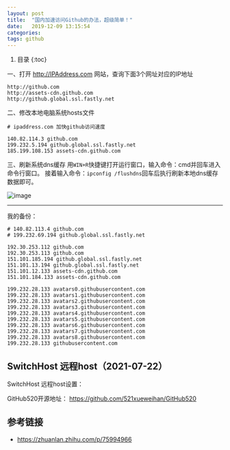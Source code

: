 ```yaml
---
layout: post
title:  "国内加速访问Github的办法，超级简单！"
date:   2019-12-09 13:15:54
categories: 
tags: github
---
```



1. 目录
{:toc}


一、打开 http://IPAddress.com 网站，查询下面3个网址对应的IP地址
```
http://github.com 
http://assets-cdn.github.com 
http://github.global.ssl.fastly.net
```

二、修改本地电脑系统hosts文件
```shell
# ipaddress.com 加快github访问速度

140.82.114.3 github.com
199.232.5.194 github.global.ssl.fastly.net
185.199.108.153 assets-cdn.github.com
```

三、刷新系统dns缓存
用`WIN+R`快捷键打开运行窗口，输入命令：cmd并回车进入命令行窗口。
接着输入命令：`ipconfig /flushdns`回车后执行刷新本地dns缓存数据即可。

![image](https://user-images.githubusercontent.com/23518990/70410454-15b1bc00-1a8a-11ea-9ead-637bd0cf0e77.png)

---

我的备份：
```
# 140.82.113.4 github.com
# 199.232.69.194 github.global.ssl.fastly.net

192.30.253.112 github.com
192.30.253.113 github.com
151.101.185.194 github.global.ssl.fastly.net
151.101.13.194 github.global.ssl.fastly.net
151.101.12.133 assets-cdn.github.com
151.101.184.133 assets-cdn.github.com

199.232.28.133 avatars0.githubusercontent.com
199.232.28.133 avatars1.githubusercontent.com
199.232.28.133 avatars2.githubusercontent.com
199.232.28.133 avatars3.githubusercontent.com
199.232.28.133 avatars4.githubusercontent.com
199.232.28.133 avatars5.githubusercontent.com
199.232.28.133 avatars6.githubusercontent.com
199.232.28.133 avatars7.githubusercontent.com
199.232.28.133 avatars8.githubusercontent.com
199.232.28.133 githubusercontent.com
```

## SwitchHost 远程host（2021-07-22）

SwitchHost 远程host设置：

GitHub520开源地址： https://github.com/521xueweihan/GitHub520


## 参考链接

- https://zhuanlan.zhihu.com/p/75994966
